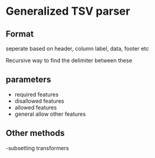 # Generalized TSV parser

## Format
seperate based on header, column label, data, footer etc

Recursive way to find the delimiter between these

## parameters

- required features
- disallowed features
- allowed features
- general allow other features

## Other methods

-subsetting transformers
